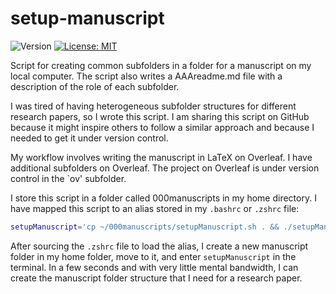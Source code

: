 # setup-manuscript

![Version](https://img.shields.io/static/v1?label=setup-manuscript&message=0.1&color=brightcolor)
[![License: MIT](https://img.shields.io/badge/License-MIT-blue.svg)](https://opensource.org/licenses/MIT)


Script for creating common subfolders in a folder for a manuscript on my local computer. The script also writes a AAAreadme.md file with a description of the role of each subfolder.

I was tired of having heterogeneous subfolder structures for different research papers, so I wrote this script. I am sharing this script on GitHub because it might inspire others to follow a similar approach and because I needed to get it under version control.

My workflow involves writing the manuscript in LaTeX on Overleaf. I have additional subfolders on Overleaf. The project on Overleaf is under version control in the `ov' subfolder.

I store this script in a folder called 000manuscripts in my home directory.
I have mapped this script to an alias stored in my `.bashrc` or `.zshrc` file: 
```bash
setupManuscript='cp ~/000manuscripts/setupManuscript.sh . && ./setupManuscript.sh && echo "Now write the paper!"'
```
After sourcing the `.zshrc` file to load the alias, I create a new manuscript folder in my home folder, move to it, and enter `setupManuscript` in the terminal.
In a few seconds and with very little mental bandwidth, I can create the manuscript folder structure that I need for a research paper.
